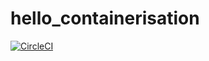 # hello_containerisation
[![CircleCI](https://dl.circleci.com/status-badge/img/gh/abuhanaan/hello_containerisation/tree/main.svg?style=svg)](https://dl.circleci.com/status-badge/redirect/gh/abuhanaan/hello_containerisation/tree/main)